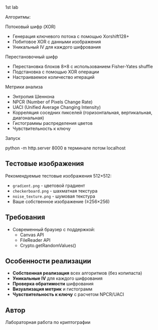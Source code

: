 1st lab

Алгоритмы:

Потоковый шифр (XOR)

- Генерация ключевого потока с помощью Xorshift128+
- Побитовое XOR с данными изображения
- Уникальный IV для каждого шифрования

Перестановочный шифр

- Перестановка блоков 8×8 с использованием Fisher-Yates shuffle
- Подстановка с помощью XOR операции
- Настраиваемое количество итераций

Метрики анализа

- Энтропия Шеннона
- NPCR (Number of Pixels Change Rate)
- UACI (Unified Average Changing Intensity)
- Корреляция соседних пикселей (горизонтальная, вертикальная, диагональная)
- Гистограммы распределения цветов
- Чувствительность к ключу

Запуск

python -m http.server 8000 в терминале
потом localhost

## Тестовые изображения

Рекомендуемые тестовые изображения 512×512:

- `gradient.png` - цветовой градиент
- `checkerboard.png` - шахматная текстура
- `noise_texture.png` - шумовая текстура
- Ваше собственное изображение (≥256×256)

## Требования

- Современный браузер с поддержкой:
  - Canvas API
  - FileReader API
  - Crypto.getRandomValues()

## Особенности реализации

- **Собственная реализация** всех алгоритмов (без копипаста)
- **Уникальные IV** для каждого шифрования
- **Проверка обратимости** шифрования
- **Визуализация метрик** и гистограмм
- **Чувствительность к ключу** с расчетом NPCR/UACI

## Автор

Лабораторная работа по криптографии

